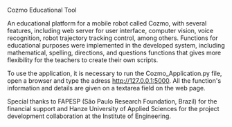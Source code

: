 Cozmo Educational Tool

An educational platform for a mobile robot called Cozmo, 
with several features, including web server for user interface, 
computer vision, voice recognition, robot trajectory tracking control, among others. 
Functions for educational purposes were implemented in the developed system, including mathematical, 
spelling, directions, and questions functions that gives more flexibility for the teachers to create their own scripts. 

To use the application, it is necessary to run the Cozmo_Application.py file, open a browser and type the adress http://127.0.0.1:5000.
All the function's information and details are given on a textarea field on the web page.

Special thanks to FAPESP (São Paulo Research Foundation, Brazil) for the financial support and Hanze University of Applied Sciences for the project development collaboration at the Institute of Engineering.
